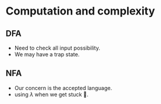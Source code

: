 # Computation and complexity

## DFA

 * Need to check all input possibility. 
 * We may have a trap state.

## NFA 

* Our concern is the accepted language.
* using $\lambda$ when we get stuck 🤪. 